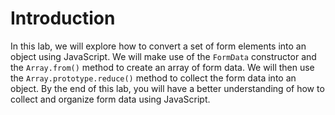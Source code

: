 # Introduction

In this lab, we will explore how to convert a set of form elements into an object using JavaScript. We will make use of the `FormData` constructor and the `Array.from()` method to create an array of form data. We will then use the `Array.prototype.reduce()` method to collect the form data into an object. By the end of this lab, you will have a better understanding of how to collect and organize form data using JavaScript.
